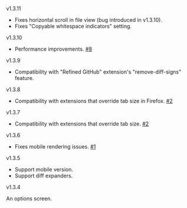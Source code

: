 v1.3.11

* Fixes horizontal scroll in file view (bug introduced in v1.3.10).
* Fixes "Copyable whitespace indicators" setting.

v1.3.10

* Performance improvements.
[#8](https://github.com/glebm/render-whitespace-on-github/issues/8)

v1.3.9

* Compatibility with "Refined GitHub" extension's "remove-diff-signs" feature.

v1.3.8

* Compatibility with extensions that override tab size in Firefox.
  [#2](https://github.com/glebm/render-whitespace-on-github/issues/2)

v1.3.7

* Compatibility with extensions that override tab size.
  [#2](https://github.com/glebm/render-whitespace-on-github/issues/2)

v1.3.6

* Fixes mobile rendering issues.
  [#1](https://github.com/glebm/render-whitespace-on-github/issues/1)

v1.3.5

* Support mobile version.
* Support diff expanders.

v1.3.4

An options screen.
